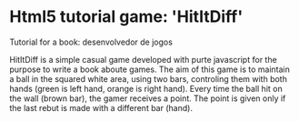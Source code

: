 # Html5 tutorial game: 'HitItDiff'
Tutorial for a book: desenvolvedor de jogos

HitItDiff is a simple casual game developed with purte javascript for the purpose to write a book aboute games. The aim of this game is to maintain a ball in the squared white area, using two bars, controling them with both hands (green is left hand, orange is right hand). Every time the ball hit on the wall (brown bar), the gamer receives a point. The point is given only if the last rebut is made with a different bar (hand).
